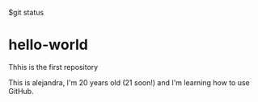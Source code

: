 $git status
# hello-world
Thhis is the first repository

This is alejandra, I'm 20 years old (21 soon!) and I'm learning how to use GitHub.

